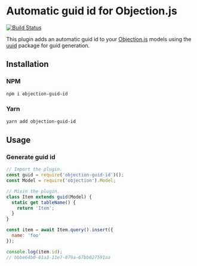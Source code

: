# Automatic guid id for Objection.js

[![Build Status](https://img.shields.io/travis/seegno/objection-guid-id/master.svg?style=flat-square)](https://travis-ci.org/seegno/objection-guid-id)

This plugin adds an automatic guid id to your [Objection.js](https://github.com/Vincit/objection.js/) models using the [uuid](https://github.com/kelektiv/node-uuid) package for guid generation.

## Installation

### NPM

```sh
npm i objection-guid-id
```

### Yarn

```sh
yarn add objection-guid-id
```

## Usage

### Generate guid id

```js
// Import the plugin.
const guid = require('objection-guid-id')();
const Model = require('objection').Model;

// Mixin the plugin.
class Item extends guid(Model) {
  static get tableName() {
    return 'Item';
  }
}

const item = await Item.query().insert({
  name: 'foo'
});

console.log(item.id);
// bbbe64b0-61a3-11e7-879a-67bb027591aa
```
